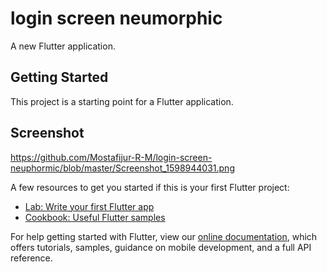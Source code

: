 # login screen neumorphic

A new Flutter application.

## Getting Started

This project is a starting point for a Flutter application.

## Screenshot

https://github.com/Mostafijur-R-M/login-screen-neuphormic/blob/master/Screenshot_1598944031.png


A few resources to get you started if this is your first Flutter project:

- [Lab: Write your first Flutter app](https://flutter.dev/docs/get-started/codelab)
- [Cookbook: Useful Flutter samples](https://flutter.dev/docs/cookbook)

For help getting started with Flutter, view our
[online documentation](https://flutter.dev/docs), which offers tutorials,
samples, guidance on mobile development, and a full API reference.
